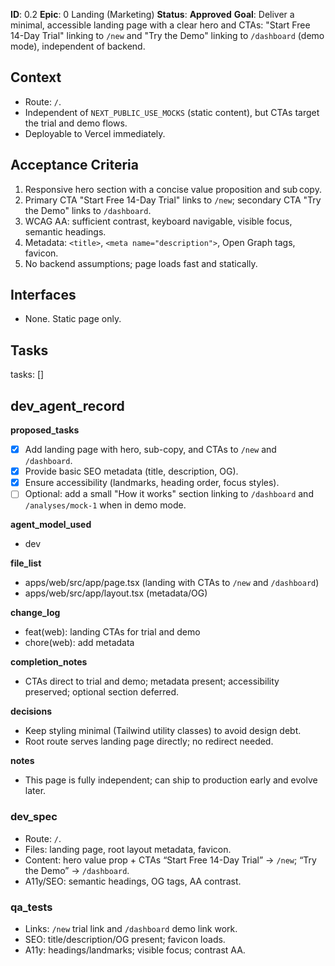 **ID**: 0.2
**Epic**: 0  Landing (Marketing)
**Status**: **Approved**
**Goal**: Deliver a minimal, accessible landing page with a clear hero and CTAs: "Start Free 14-Day Trial" linking to `/new` and "Try the Demo" linking to `/dashboard` (demo mode), independent of backend.

## Context

- Route: `/`.
- Independent of `NEXT_PUBLIC_USE_MOCKS` (static content), but CTAs target the trial and demo flows.
- Deployable to Vercel immediately.

## Acceptance Criteria

1. Responsive hero section with a concise value proposition and sub copy.
2. Primary CTA "Start Free 14-Day Trial" links to `/new`; secondary CTA "Try the Demo" links to `/dashboard`.
3. WCAG AA: sufficient contrast, keyboard navigable, visible focus, semantic headings.
4. Metadata: `<title>`, `<meta name="description">`, Open Graph tags, favicon.
5. No backend assumptions; page loads fast and statically.

## Interfaces

- None. Static page only.

## Tasks

tasks: []

## dev_agent_record

**proposed_tasks**

- [x] Add landing page with hero, sub-copy, and CTAs to `/new` and `/dashboard`.
- [x] Provide basic SEO metadata (title, description, OG).
- [x] Ensure accessibility (landmarks, heading order, focus styles).
- [ ] Optional: add a small "How it works" section linking to `/dashboard` and `/analyses/mock-1` when in demo mode.

**agent_model_used**

- dev

**file_list**

- apps/web/src/app/page.tsx (landing with CTAs to `/new` and `/dashboard`)
- apps/web/src/app/layout.tsx (metadata/OG)

**change_log**

- feat(web): landing CTAs for trial and demo
- chore(web): add metadata

**completion_notes**

- CTAs direct to trial and demo; metadata present; accessibility preserved; optional section deferred.

**decisions**

- Keep styling minimal (Tailwind utility classes) to avoid design debt.
- Root route serves landing page directly; no redirect needed.

**notes**

- This page is fully independent; can ship to production early and evolve later.

### dev_spec

- Route: `/`.
- Files: landing page, root layout metadata, favicon.
- Content: hero value prop + CTAs “Start Free 14-Day Trial” → `/new`; “Try the Demo” → `/dashboard`.
- A11y/SEO: semantic headings, OG tags, AA contrast.

### qa_tests

- Links: `/new` trial link and `/dashboard` demo link work.
- SEO: title/description/OG present; favicon loads.
- A11y: headings/landmarks; visible focus; contrast AA.

